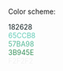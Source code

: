 Color scheme:



<div style="color:#182628">182628</div>
<div style="color:#65CCB8">65CCB8</div>
<div style="color:#57BA98">57BA98</div>
<div style="color:#3B945E">3B945E</div>
<div style="color:#F2F2F2">F2F2F2</div>
